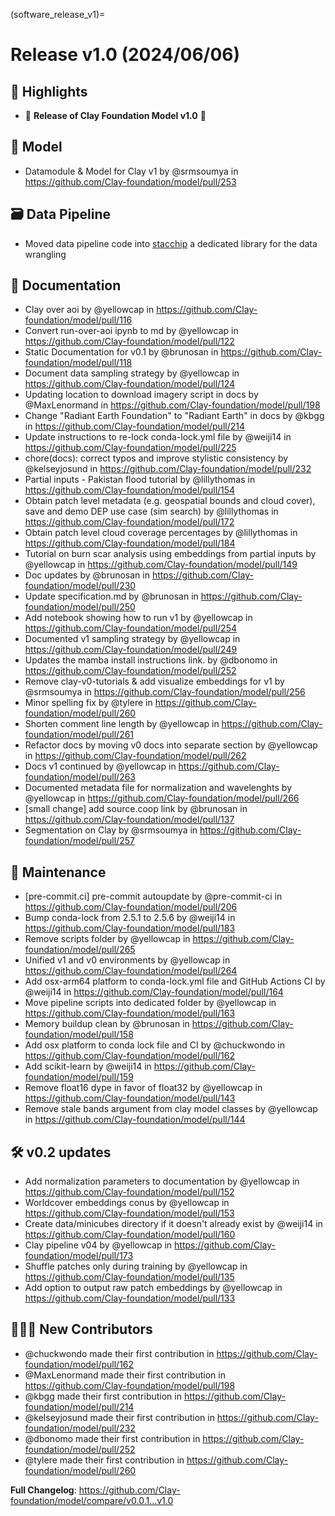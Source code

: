 (software_release_v1)=
# Release v1.0 (2024/06/06)

## 💫 Highlights

* 🎉 **Release of Clay Foundation Model v1.0** 🎉

## 🚀 Model

* Datamodule & Model for Clay v1 by @srmsoumya in https://github.com/Clay-foundation/model/pull/253

## 🗃️ Data Pipeline

* Moved data pipeline code into [stacchip](https://github.com/Clay-foundation/stacchip) a dedicated library for the data wrangling

## 📖 Documentation

* Clay over aoi by @yellowcap in https://github.com/Clay-foundation/model/pull/116
* Convert run-over-aoi ipynb to md by @yellowcap in https://github.com/Clay-foundation/model/pull/122
* Static Documentation for v0.1 by @brunosan in https://github.com/Clay-foundation/model/pull/118
* Document data sampling strategy by @yellowcap in https://github.com/Clay-foundation/model/pull/124
* Updating location to download imagery script in docs by @MaxLenormand in https://github.com/Clay-foundation/model/pull/198
* Change "Radiant Earth Foundation" to "Radiant Earth" in docs by @kbgg in https://github.com/Clay-foundation/model/pull/214
* Update instructions to re-lock conda-lock.yml file by @weiji14 in https://github.com/Clay-foundation/model/pull/225
* chore(docs): correct typos and improve stylistic consistency by @kelseyjosund in https://github.com/Clay-foundation/model/pull/232
* Partial inputs - Pakistan flood tutorial by @lillythomas in https://github.com/Clay-foundation/model/pull/154
* Obtain patch level metadata (e.g. geospatial bounds and cloud cover), save and demo DEP use case (sim search) by @lillythomas in https://github.com/Clay-foundation/model/pull/172
* Obtain patch level cloud coverage percentages by @lillythomas in https://github.com/Clay-foundation/model/pull/184
* Tutorial on burn scar analysis using embeddings from partial inputs by @yellowcap in https://github.com/Clay-foundation/model/pull/149
* Doc updates by @brunosan in https://github.com/Clay-foundation/model/pull/230
* Update specification.md by @brunosan in https://github.com/Clay-foundation/model/pull/250
* Add notebook showing how to run v1 by @yellowcap in https://github.com/Clay-foundation/model/pull/254
* Documented v1 sampling strategy by @yellowcap in https://github.com/Clay-foundation/model/pull/249
* Updates the mamba install instructions link. by @dbonomo in https://github.com/Clay-foundation/model/pull/252
* Remove clay-v0-tutorials & add visualize embeddings for v1 by @srmsoumya in https://github.com/Clay-foundation/model/pull/256
* Minor spelling fix by @tylere in https://github.com/Clay-foundation/model/pull/260
* Shorten comment line length by @yellowcap in https://github.com/Clay-foundation/model/pull/261
* Refactor docs by moving v0 docs into separate section by @yellowcap in https://github.com/Clay-foundation/model/pull/262
* Docs v1 continued by @yellowcap in https://github.com/Clay-foundation/model/pull/263
* Documented metadata file for normalization and wavelenghts by @yellowcap in https://github.com/Clay-foundation/model/pull/266
* [small change] add source.coop link by @brunosan in https://github.com/Clay-foundation/model/pull/137
* Segmentation on Clay by @srmsoumya in https://github.com/Clay-foundation/model/pull/257

## 🧰 Maintenance

* [pre-commit.ci] pre-commit autoupdate by @pre-commit-ci in https://github.com/Clay-foundation/model/pull/206
* Bump conda-lock from 2.5.1 to 2.5.6 by @weiji14 in https://github.com/Clay-foundation/model/pull/183
* Remove scripts folder by @yellowcap in https://github.com/Clay-foundation/model/pull/265
* Unified v1 and v0 environments by @yellowcap in https://github.com/Clay-foundation/model/pull/264
* Add osx-arm64 platform to conda-lock.yml file and GitHub Actions CI by @weiji14 in https://github.com/Clay-foundation/model/pull/164
* Move pipeline scripts into dedicated folder by @yellowcap in https://github.com/Clay-foundation/model/pull/163
* Memory buildup clean by @brunosan in https://github.com/Clay-foundation/model/pull/158
* Add osx platform to conda lock file and CI by @chuckwondo in https://github.com/Clay-foundation/model/pull/162
* Add scikit-learn by @weiji14 in https://github.com/Clay-foundation/model/pull/159
* Remove float16 dype in favor of float32 by @yellowcap in https://github.com/Clay-foundation/model/pull/143
* Remove stale bands argument from clay model classes by @yellowcap in https://github.com/Clay-foundation/model/pull/144

## :hammer_and_wrench: v0.2 updates

* Add normalization parameters to documentation by @yellowcap in https://github.com/Clay-foundation/model/pull/152
* Worldcover embeddings conus by @yellowcap in https://github.com/Clay-foundation/model/pull/153
* Create data/minicubes directory if it doesn't already exist by @weiji14 in https://github.com/Clay-foundation/model/pull/160
* Clay pipeline v04 by @yellowcap in https://github.com/Clay-foundation/model/pull/173
* Shuffle patches only during training by @yellowcap in https://github.com/Clay-foundation/model/pull/135
* Add option to output raw patch embeddings by @yellowcap in https://github.com/Clay-foundation/model/pull/133

## 🧑‍🤝‍🧑 New Contributors

* @chuckwondo made their first contribution in https://github.com/Clay-foundation/model/pull/162
* @MaxLenormand made their first contribution in https://github.com/Clay-foundation/model/pull/198
* @kbgg made their first contribution in https://github.com/Clay-foundation/model/pull/214
* @kelseyjosund made their first contribution in https://github.com/Clay-foundation/model/pull/232
* @dbonomo made their first contribution in https://github.com/Clay-foundation/model/pull/252
* @tylere made their first contribution in https://github.com/Clay-foundation/model/pull/260

**Full Changelog**: https://github.com/Clay-foundation/model/compare/v0.0.1...v1.0
